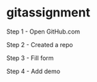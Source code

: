 # gitassignment



Step 1 - Open GitHub.com

Step 2 - Created a repo

Step 3 - Fill form

Step 4 - Add demo





